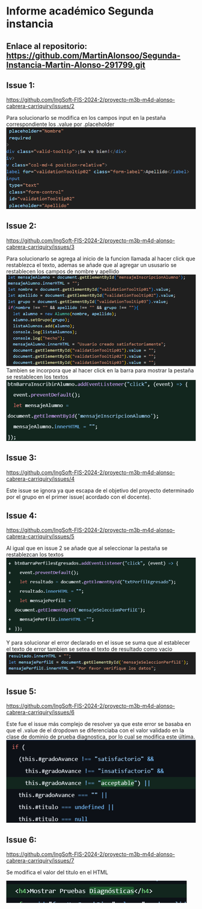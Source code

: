 # Informe académico Segunda instancia

## Enlace al repositorio: https://github.com/MartinAlonsoo/Segunda-Instancia-Martin-Alonso-291799.git

## Issue 1: 
https://github.com/IngSoft-FIS-2024-2/proyecto-m3b-m4d-alonso-cabrera-carriquiry/issues/2

Para solucionarlo se modifica en los campos input en la pestaña correspondiente los .value por .placeholder
![alt text](image.png)

## Issue 2: 
https://github.com/IngSoft-FIS-2024-2/proyecto-m3b-m4d-alonso-cabrera-carriquiry/issues/3

Para solucionarlo se agrega al inicio de la funcion llamada al hacer click que restablezca el texto, ademas se añade que al agregar un ususario se restablecen los campos de nombre y apellido
![alt text](image-1.png)
Tambien se incorpora que al hacer click en la barra para mostrar la pestaña se restablecen los textos
![alt text](image-2.png)


## Issue 3: 
https://github.com/IngSoft-FIS-2024-2/proyecto-m3b-m4d-alonso-cabrera-carriquiry/issues/4

Este issue se ignora ya que escapa de el objetivo del proyecto determinado por el grupo en el primer issue( acordado con el docente).

## Issue 4: 
https://github.com/IngSoft-FIS-2024-2/proyecto-m3b-m4d-alonso-cabrera-carriquiry/issues/5

Al igual que en issue 2 se añade que al seleccionar la pestaña se restablezcan los textos
![alt text](image-3.png)

Y para solucionar el error declarado en el issue se suma que al establecer el texto de error tambien se setea el texto de resultado como vacio
![alt text](image-4.png)

## Issue 5:
https://github.com/IngSoft-FIS-2024-2/proyecto-m3b-m4d-alonso-cabrera-carriquiry/issues/6

Este fue el issue más complejo de resolver ya que este error se basaba en que el .value de el dropdown se diferenciaba con el valor validado en la clase de dominio de prueba diagnostica, por lo cual se modifica este última.
![alt text](image-5.png)

## Issue 6: 
https://github.com/IngSoft-FIS-2024-2/proyecto-m3b-m4d-alonso-cabrera-carriquiry/issues/7

Se modifica el valor del titulo en el HTML

![alt text](image-6.png)

